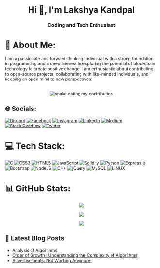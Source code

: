 
<h1 align="center">Hi 👋, I'm Lakshya Kandpal</h1>
<h3 align="center">Coding and Tech Enthusiast</h3>

# 💫 About Me:
I am a passionate and forward-thinking individual with a strong foundation in programming and a deep interest in exploring the potential of blockchain technology to create positive change. I am enthusiastic about contributing to open-source projects, collaborating with like-minded individuals, and keeping an open mind to new perspectives.
<div align="center">
<br>
<img alt="snake eating my contribution" src="https://i.gifer.com/VNcv.gif">
  
<br>
</div>


## 🌐 Socials:
[![Discord](https://img.shields.io/badge/Discord-%237289DA.svg?logo=discord&logoColor=white)](https://discord.gg/maiLAKSHYAhoon#1982) [![Facebook](https://img.shields.io/badge/Facebook-%231877F2.svg?logo=Facebook&logoColor=white)](https://facebook.com/lakshya.kandpal.50) [![Instagram](https://img.shields.io/badge/Instagram-%23E4405F.svg?logo=Instagram&logoColor=white)](https://instagram.com/lakshhhhhya) [![LinkedIn](https://img.shields.io/badge/LinkedIn-%230077B5.svg?logo=linkedin&logoColor=white)](https://linkedin.com/in/lakshyakandpal) [![Medium](https://img.shields.io/badge/Medium-12100E?logo=medium&logoColor=white)](https://medium.com/@LakshyaKandpal) [![Stack Overflow](https://img.shields.io/badge/-Stackoverflow-FE7A16?logo=stack-overflow&logoColor=white)](https://stackoverflow.com/users/21359166) [![Twitter](https://img.shields.io/badge/Twitter-%231DA1F2.svg?logo=Twitter&logoColor=white)](https://twitter.com/lakshhhhhhya) 

# 💻 Tech Stack:
![C](https://img.shields.io/badge/c-%2300599C.svg?style=for-the-badge&logo=c&logoColor=white) ![CSS3](https://img.shields.io/badge/css3-%231572B6.svg?style=for-the-badge&logo=css3&logoColor=white) ![HTML5](https://img.shields.io/badge/html5-%23E34F26.svg?style=for-the-badge&logo=html5&logoColor=white) ![JavaScript](https://img.shields.io/badge/javascript-%23323330.svg?style=for-the-badge&logo=javascript&logoColor=%23F7DF1E) ![Solidity](https://img.shields.io/badge/Solidity-%23363636.svg?style=for-the-badge&logo=solidity&logoColor=white) ![Python](https://img.shields.io/badge/python-3670A0?style=for-the-badge&logo=python&logoColor=ffdd54) ![Express.js](https://img.shields.io/badge/express.js-%23404d59.svg?style=for-the-badge&logo=express&logoColor=%2361DAFB) ![Bootstrap](https://img.shields.io/badge/bootstrap-%23563D7C.svg?style=for-the-badge&logo=bootstrap&logoColor=white) ![NodeJS](https://img.shields.io/badge/node.js-6DA55F?style=for-the-badge&logo=node.js&logoColor=white) ![C++](https://img.shields.io/badge/c++-%2300599C.svg?style=for-the-badge&logo=c%2B%2B&logoColor=white) ![jQuery](https://img.shields.io/badge/jquery-%230769AD.svg?style=for-the-badge&logo=jquery&logoColor=white) ![MySQL](https://img.shields.io/badge/mysql-%2300f.svg?style=for-the-badge&logo=mysql&logoColor=white) ![LINUX](https://img.shields.io/badge/Linux-FCC624?style=for-the-badge&logo=linux&logoColor=black)
# 📊 GitHub Stats:
<div align="center">

![](https://github-readme-stats.vercel.app/api?username=HiLakshya&theme=dark&hide_border=false&include_all_commits=true&count_private=true)<br/>

![](https://github-readme-streak-stats.herokuapp.com/?user=HiLakshya&theme=dark&hide_border=false)<br/>

![](https://github-readme-stats.vercel.app/api/top-langs/?username=HiLakshya&theme=dark&hide_border=false&include_all_commits=true&count_private=true&layout=compact)
</div>

## 📝 Latest Blog Posts

<!-- BLOG-POST-LIST:START -->
<!-- Insert your latest blog post titles and links here -->
- [Analysis of Algorithms](https://bitwisely.hashnode.dev/analysis-of-algorithms)
- [Order of Growth : Understanding the Complexity of Algorithms](https://bitwisely.hashnode.dev/order-of-growth)
- [Advertisements: Not Working Anymore!](https://medium.com/@LakshyaKandpal/advertisements-not-working-anymore-58bb7e3c7628)
<!-- BLOG-POST-LIST:END -->
